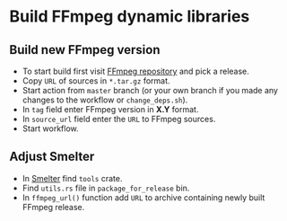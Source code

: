 # Build FFmpeg dynamic libraries

## Build new FFmpeg version
- To start build first visit [FFmpeg repository](https://github.com/FFmpeg/FFmpeg/tags) and pick a release.
- Copy `URL` of sources in `*.tar.gz` format.
- Start action from `master` branch (or your own branch if you made any changes to the workflow or `change_deps.sh`).
- In `tag` field enter FFmpeg version in **X.Y** format.
- In `source_url` field enter the `URL` to FFmpeg sources.
- Start workflow.

## Adjust Smelter
- In [Smelter](https://github.com/software-mansion/smelter) find `tools` crate.
- Find `utils.rs` file in `package_for_release` bin.
- In `ffmpeg_url()` function add `URL` to archive containing newly built FFmpeg release.

